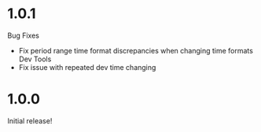 ---
---

# 1.0.1
Bug Fixes
 - Fix period range time format discrepancies when changing time formats  
Dev Tools
 - Fix issue with repeated dev time changing

# 1.0.0
Initial release!
